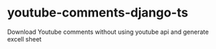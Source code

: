 # youtube-comments-django-ts

Download Youtube comments without using youtube api and generate excell sheet

